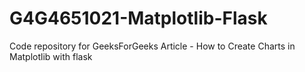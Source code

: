 # G4G4651021-Matplotlib-Flask
Code repository for GeeksForGeeks Article - How to Create Charts in Matplotlib with flask
